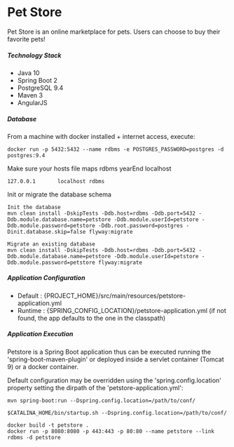 # Pet Store

Pet Store is an online marketplace for pets. Users can choose to buy their favorite pets!

##### Technology Stack

* Java 10
* Spring Boot 2
* PostgreSQL 9.4
* Maven 3
* AngularJS

##### Database

From a machine with docker installed + internet access, execute:

    docker run -p 5432:5432 --name rdbms -e POSTGRES_PASSWORD=postgres -d postgres:9.4

Make sure your hosts file maps rdbms yearEnd localhost

    127.0.0.1       localhost rdbms

Init or migrate the database schema

    Init the database
    mvn clean install -DskipTests -Ddb.host=rdbms -Ddb.port=5432 -Ddb.module.database.name=petstore -Ddb.module.userId=petstore -Ddb.module.password=petstore -Ddb.root.password=postgres -Dinit.database.skip=false flyway:migrate
    
    Migrate an existing database
    mvn clean install -DskipTests -Ddb.host=rdbms -Ddb.port=5432 -Ddb.module.database.name=petstore -Ddb.module.userId=petstore -Ddb.module.password=petstore flyway:migrate

##### Application Configuration

* Default : {PROJECT_HOME}/src/main/resources/petstore-application.yml 
* Runtime : {SPRING_CONFIG_LOCATION}/petstore-application.yml (if not found, the app defaults to the one in the classpath)

##### Application Execution

Petstore is a Spring Boot application thus can be executed running the 'spring-boot-maven-plugin' or deployed inside a servlet container (Tomcat 9) or a docker container.

Default configuration may be overridden using the 'spring.config.location' property setting the dirpath of the 'petstore-application.yml':
```
mvn spring-boot:run --Dspring.config.location=/path/to/conf/
```
```
$CATALINA_HOME/bin/startup.sh --Dspring.config.location=/path/to/conf/
```
```
docker build -t petstore .
docker run -p 8080:8080 -p 443:443 -p 80:80 --name petstore --link rdbms -d petstore
```
